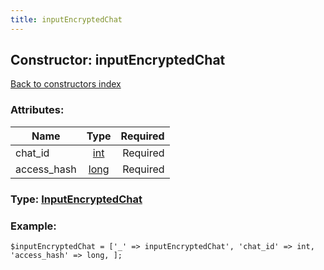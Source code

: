 ```yaml
---
title: inputEncryptedChat
---
```

## Constructor: inputEncryptedChat  
[Back to constructors index](index.md)



### Attributes:

| Name     |    Type       | Required |
|----------|:-------------:|---------:|
|chat\_id|[int](../types/int.md) | Required|
|access\_hash|[long](../types/long.md) | Required|



### Type: [InputEncryptedChat](../types/InputEncryptedChat.md)


### Example:

```
$inputEncryptedChat = ['_' => inputEncryptedChat', 'chat_id' => int, 'access_hash' => long, ];
```